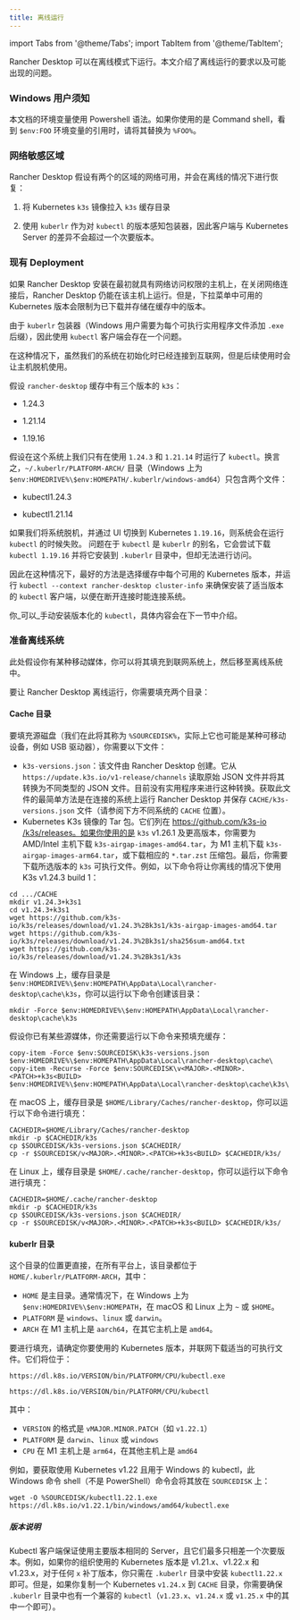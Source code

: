 ```yaml
---
title: 离线运行
---
```


import Tabs from '@theme/Tabs';
import TabItem from '@theme/TabItem';

Rancher Desktop 可以在离线模式下运行。本文介绍了离线运行的要求以及可能出现的问题。

### Windows 用户须知

本文档的环境变量使用 Powershell 语法。如果你使用的是 Command shell，看到 `$env:FOO` 环境变量的引用时，请将其替换为 `%FOO%`。

### 网络敏感区域

Rancher Desktop 假设有两个的区域的网络可用，并会在离线的情况下进行恢复：

1. 将 Kubernetes `k3s` 镜像拉入 `k3s` 缓存目录

2. 使用 `kuberlr` 作为对 `kubectl` 的版本感知包装器，因此客户端与 Kubernetes Server 的差异不会超过一个次要版本。

### 现有 Deployment

如果 Rancher Desktop 安装在最初就具有网络访问权限的主机上，在关闭网络连接后，Rancher Desktop 仍能在该主机上运行。但是，下拉菜单中可用的 Kubernetes 版本会限制为已下载并存储在缓存中的版本。

由于 `kuberlr` 包装器（Windows 用户需要为每个可执行实用程序文件添加 `.exe` 后缀），因此使用 `kubectl` 客户端会存在一个问题。

在这种情况下，虽然我们的系统在初始化时已经连接到互联网，但是后续使用时会让主机脱机使用。

假设 `rancher-desktop` 缓存中有三个版本的 `k3s`：

- 1.24.3

- 1.21.14

- 1.19.16

假设在这个系统上我们只有在使用 `1.24.3` 和 `1.21.14` 时运行了 `kubectl`。换言之，`~/.kuberlr/PLATFORM-ARCH/` 目录（Windows 上为`$env:HOMEDRIVE%\$env:HOMEPATH/.kuberlr/windows-amd64`）只包含两个文件：

- kubectl1.24.3

- kubectl1.21.14

如果我们将系统脱机，并通过 UI 切换到 Kubernetes `1.19.16`，则系统会在运行 `kubectl` 的时候失败。
问题在于 `kubectl` 是 `kuberlr` 的别名，它会尝试下载 `kubectl 1.19.16` 并将它安装到 `.kuberlr` 目录中，但却无法进行访问。

因此在这种情况下，最好的方法是选择缓存中每个可用的 Kubernetes 版本，并运行 `kubectl --context rancher-desktop cluster-info` 来确保安装了适当版本的 `kubectl` 客户端，以便在断开连接时能连接系统。

你_可以_手动安装版本化的 `kubectl`，具体内容会在下一节中介绍。

### 准备离线系统

此处假设你有某种移动媒体，你可以将其填充到联网系统上，然后移至离线系统中。

要让 Rancher Desktop 离线运行，你需要填充两个目录：

#### Cache 目录

要填充源磁盘（我们在此将其称为 `%SOURCEDISK%`，实际上它也可能是某种可移动设备，例如 USB 驱动器），你需要以下文件：

* `k3s-versions.json`：该文件由 Rancher Desktop 创建。它从 `https://update.k3s.io/v1-release/channels` 读取原始 JSON 文件并将其转换为不同类型的 JSON 文件。目前没有实用程序来进行这种转换。获取此文件的最简单方法是在连接的系统上运行 Rancher Desktop 并保存 `CACHE/k3s-versions.json` 文件（请参阅下方不同系统的 `CACHE` 位置）。
* Kubernetes K3s 镜像的 Tar 包。它们列在 https://github.com/k3s-io​​/k3s/releases。如果你使用的是 `k3s` v1.26.1 及更高版本，你需要为 AMD/Intel 主机下载 `k3s-airgap-images-amd64.tar`，为 M1 主机下载 `k3s-airgap-images-arm64.tar`，或下载相应的 `*.tar.zst` 压缩包。最后，你需要下载所选版本的 `k3s` 可执行文件。例如，以下命令将让你离线的情况下使用 K3s v1.24.3 build 1：

```
cd .../CACHE
mkdir v1.24.3+k3s1
cd v1.24.3+k3s1
wget https://github.com/k3s-io/k3s/releases/download/v1.24.3%2Bk3s1/k3s-airgap-images-amd64.tar
wget https://github.com/k3s-io/k3s/releases/download/v1.24.3%2Bk3s1/sha256sum-amd64.txt
wget https://github.com/k3s-io/k3s/releases/download/v1.24.3%2Bk3s1/k3s
```

<Tabs groupId="os">
  <TabItem value="Windows">

在 Windows 上，缓存目录是 `$env:HOMEDRIVE%\$env:HOMEPATH\AppData\Local\rancher-desktop\cache\k3s`，你可以运行以下命令创建该目录：

```
mkdir -Force $env:HOMEDRIVE%\$env:HOMEPATH\AppData\Local\rancher-desktop\cache\k3s
```

假设你已有某些源媒体，你还需要运行以下命令来预填充缓存：

```
copy-item -Force $env:SOURCEDISK\k3s-versions.json $env:HOMEDRIVE%\$env:HOMEPATH\AppData\Local\rancher-desktop\cache\
copy-item -Recurse -Force $env:SOURCEDISK\v<MAJOR>.<MINOR>.<PATCH>+k3s<BUILD> $env:HOMEDRIVE%\$env:HOMEPATH\AppData\Local\rancher-desktop\cache\k3s\
```

</TabItem>
  <TabItem value="macOS">

在 macOS 上，缓存目录是 `$HOME/Library/Caches/rancher-desktop`，你可以运行以下命令进行填充：

```
CACHEDIR=$HOME/Library/Caches/rancher-desktop
mkdir -p $CACHEDIR/k3s
cp $SOURCEDISK/k3s-versions.json $CACHEDIR/
cp -r $SOURCEDISK/v<MAJOR>.<MINOR>.<PATCH>+k3s<BUILD> $CACHEDIR/k3s/
```

</TabItem>
  <TabItem value="Linux">

在 Linux 上，缓存目录是 `$HOME/.cache/rancher-desktop`，你可以运行以下命令进行填充：

```
CACHEDIR=$HOME/.cache/rancher-desktop
mkdir -p $CACHEDIR/k3s
cp $SOURCEDISK/k3s-versions.json $CACHEDIR/
cp -r $SOURCEDISK/v<MAJOR>.<MINOR>.<PATCH>+k3s<BUILD> $CACHEDIR/k3s/
```

</TabItem>
</Tabs>

#### kuberlr 目录

这个目录的位置更直接，在所有平台上，该目录都位于 `HOME/.kuberlr/PLATFORM-ARCH`，其中：

- `HOME` 是主目录。通常情况下，在 Windows 上为 `$env:HOMEDRIVE%\$env:HOMEPATH`，在 macOS 和 Linux 上为 `~` 或 `$HOME`。
- `PLATFORM` 是 `windows`、`linux` 或 `darwin`。
- `ARCH` 在 M1 主机上是 `aarch64`，在其它主机上是 `amd64`。

要进行填充，请确定你要使用的 Kubernetes 版本，并联网下载适当的可执行文件。它们将位于：

<Tabs groupId="os">
  <TabItem value="Windows">

`https://dl.k8s.io/VERSION/bin/PLATFORM/CPU/kubectl.exe`

</TabItem>
  <TabItem value="macOS & Linux">

`https://dl.k8s.io/VERSION/bin/PLATFORM/CPU/kubectl`

</TabItem>
</Tabs>

其中：

- `VERSION` 的格式是 `vMAJOR.MINOR.PATCH`（如 `v1.22.1`）
- `PLATFORM` 是 `darwin`、`linux` 或 `windows`
- `CPU` 在 M1 主机上是 `arm64`，在其他主机上是 `amd64`

例如，要获取使用 Kubernetes v1.22 且用于 Windows 的 kubectl，此 Windows 命令 shell（不是 PowerShell）命令会将其放在 `SOURCEDISK` 上：

```
wget -O %SOURCEDISK/kubectl1.22.1.exe https://dl.k8s.io/v1.22.1/bin/windows/amd64/kubectl.exe
```

##### 版本说明

Kubectl 客户端保证使用主要版本相同的 Server，且它们最多只相差一个次要版本。例如，如果你的组织使用的 Kubernetes 版本是 v1.21.x、v1.22.x 和 v1.23.x，对于任何 `x` 补丁版本，你只需在 `.kuberlr` 目录中安装 `kubectl1.22.x` 即可。但是，如果你复制一个 Kubernetes `v1.24.x` 到 `CACHE` 目录，你需要确保 `.kuberlr` 目录中也有一个兼容的 `kubectl`（`v1.23.x`、`v1.24.x` 或 `v1.25.x` 中的其中一个即可）。
